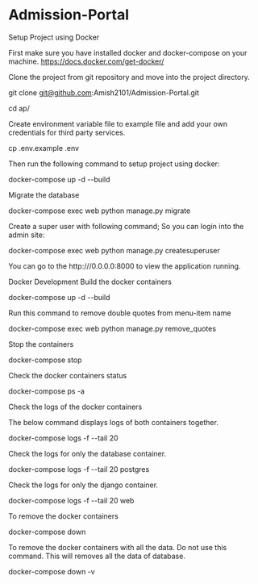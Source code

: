 # Admission-Portal

Setup Project using Docker

  First make sure you have installed docker and docker-compose on your machine. https://docs.docker.com/get-docker/

Clone the project from git repository and move into the project directory.
  
  git clone git@github.com:Amish2101/Admission-Portal.git

  cd ap/
  
Create environment variable file to example file and add your own credentials for third party services.
  
  cp .env.example .env

Then run the following command to setup project using docker:
  
  docker-compose up -d --build

Migrate the database
  
  docker-compose exec web python manage.py migrate

Create a super user with following command; So you can login into the admin site:
  
  docker-compose exec web python manage.py createsuperuser

You can go to the http:///0.0.0.0:8000 to view the application running.

Docker Development
Build the docker containers
  
  docker-compose up -d --build

Run this command to remove double quotes from menu-item name
  
  docker-compose exec web python manage.py remove_quotes

Stop the containers
  
  docker-compose stop

Check the docker containers status
  
  docker-compose ps -a

Check the logs of the docker containers

The below command displays logs of both containers together.
  
  docker-compose logs -f --tail 20

Check the logs for only the database container.

  docker-compose logs -f --tail 20 postgres

Check the logs for only the django container.

  docker-compose logs -f --tail 20 web

To remove the docker containers
  
  docker-compose down

To remove the docker containers with all the data. Do not use this command. This will removes all the data of database.

docker-compose down -v
